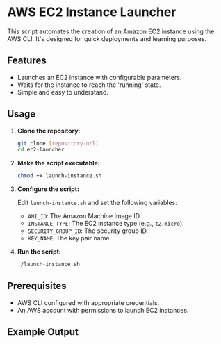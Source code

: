 # AWS EC2 Instance Launcher

This script automates the creation of an Amazon EC2 instance using the AWS CLI. It's designed for quick deployments and learning purposes.

## Features

* Launches an EC2 instance with configurable parameters.
* Waits for the instance to reach the 'running' state.
* Simple and easy to understand.

## Usage

1.  **Clone the repository:**

    ```bash
    git clone [repository-url]
    cd ec2-launcher
    ```

2.  **Make the script executable:**

    ```bash
    chmod +x launch-instance.sh
    ```

3.  **Configure the script:**

    Edit `launch-instance.sh` and set the following variables:

    * `AMI_ID`: The Amazon Machine Image ID.
    * `INSTANCE_TYPE`: The EC2 instance type (e.g., `t2.micro`).
    * `SECURITY_GROUP_ID`: The security group ID.
    * `KEY_NAME`: The key pair name.

4.  **Run the script:**

    ```bash
    ./launch-instance.sh
    ```

## Prerequisites

* AWS CLI configured with appropriate credentials.
* An AWS account with permissions to launch EC2 instances.

## Example Output
